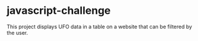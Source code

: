 # javascript-challenge
This project displays UFO data in a table on a website that can be filtered by the user.
